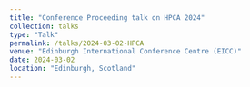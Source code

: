 ```yaml
---
title: "Conference Proceeding talk on HPCA 2024"
collection: talks
type: "Talk"
permalink: /talks/2024-03-02-HPCA
venue: "Edinburgh International Conference Centre (EICC)"
date: 2024-03-02
location: "Edinburgh, Scotland"
---
```



